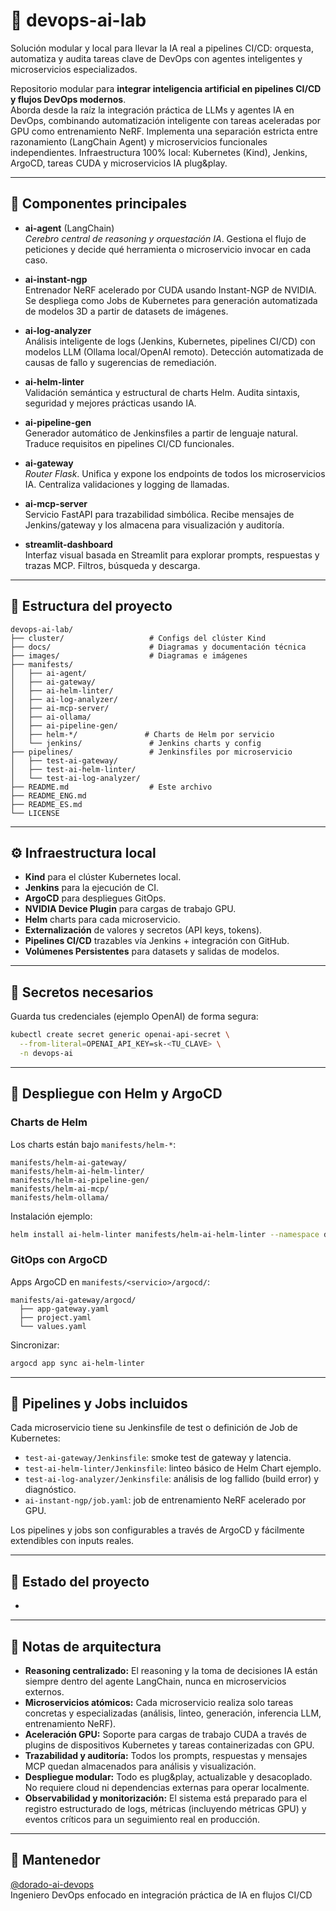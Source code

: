 # 🧠 devops-ai-lab

Solución modular y local para llevar la IA real a pipelines CI/CD: orquesta, automatiza y audita tareas clave de DevOps con agentes inteligentes y microservicios especializados.

Repositorio modular para **integrar inteligencia artificial en pipelines CI/CD y flujos DevOps modernos**.\
Aborda desde la raíz la integración práctica de LLMs y agentes IA en DevOps, combinando automatización inteligente con tareas aceleradas por GPU como entrenamiento NeRF. Implementa una separación estricta entre razonamiento (LangChain Agent) y microservicios funcionales independientes. Infraestructura 100% local: Kubernetes (Kind), Jenkins, ArgoCD, tareas CUDA y microservicios IA plug&play.

---

## 🚦 Componentes principales

- **ai-agent** (LangChain)\
  *Cerebro central de reasoning y orquestación IA*. Gestiona el flujo de peticiones y decide qué herramienta o microservicio invocar en cada caso.

- **ai-instant-ngp**\
  Entrenador NeRF acelerado por CUDA usando Instant-NGP de NVIDIA. Se despliega como Jobs de Kubernetes para generación automatizada de modelos 3D a partir de datasets de imágenes.

- **ai-log-analyzer**\
  Análisis inteligente de logs (Jenkins, Kubernetes, pipelines CI/CD) con modelos LLM (Ollama local/OpenAI remoto). Detección automatizada de causas de fallo y sugerencias de remediación.

- **ai-helm-linter**\
  Validación semántica y estructural de charts Helm. Audita sintaxis, seguridad y mejores prácticas usando IA.

- **ai-pipeline-gen**\
  Generador automático de Jenkinsfiles a partir de lenguaje natural. Traduce requisitos en pipelines CI/CD funcionales.

- **ai-gateway**\
  *Router Flask*. Unifica y expone los endpoints de todos los microservicios IA. Centraliza validaciones y logging de llamadas.

- **ai-mcp-server**\
  Servicio FastAPI para trazabilidad simbólica. Recibe mensajes de Jenkins/gateway y los almacena para visualización y auditoría.

- **streamlit-dashboard**\
  Interfaz visual basada en Streamlit para explorar prompts, respuestas y trazas MCP. Filtros, búsqueda y descarga.

---

## 📂 Estructura del proyecto

```
devops-ai-lab/
├── cluster/                   # Configs del clúster Kind
├── docs/                      # Diagramas y documentación técnica
├── images/                    # Diagramas e imágenes
├── manifests/
│   ├── ai-agent/
│   ├── ai-gateway/
│   ├── ai-helm-linter/
│   ├── ai-log-analyzer/
│   ├── ai-mcp-server/
│   ├── ai-ollama/
│   ├── ai-pipeline-gen/
│   ├── helm-*/               # Charts de Helm por servicio
│   └── jenkins/               # Jenkins charts y config
├── pipelines/                 # Jenkinsfiles por microservicio
│   ├── test-ai-gateway/
│   ├── test-ai-helm-linter/
│   └── test-ai-log-analyzer/
├── README.md                  # Este archivo
├── README_ENG.md
├── README_ES.md
└── LICENSE
```

---

## ⚙️ Infraestructura local

- **Kind** para el clúster Kubernetes local.
- **Jenkins** para la ejecución de CI.
- **ArgoCD** para despliegues GitOps.
- **NVIDIA Device Plugin** para cargas de trabajo GPU.
- **Helm** charts para cada microservicio.
- **Externalización** de valores y secretos (API keys, tokens).
- **Pipelines CI/CD** trazables vía Jenkins + integración con GitHub.
- **Volúmenes Persistentes** para datasets y salidas de modelos.

---

## 🔐 Secretos necesarios

Guarda tus credenciales (ejemplo OpenAI) de forma segura:

```bash
kubectl create secret generic openai-api-secret \
  --from-literal=OPENAI_API_KEY=sk-<TU_CLAVE> \
  -n devops-ai
```

---

## 🚀 Despliegue con Helm y ArgoCD

### Charts de Helm

Los charts están bajo `manifests/helm-*`:

```
manifests/helm-ai-gateway/
manifests/helm-ai-helm-linter/
manifests/helm-ai-pipeline-gen/
manifests/helm-ai-mcp/
manifests/helm-ollama/
```

Instalación ejemplo:

```bash
helm install ai-helm-linter manifests/helm-ai-helm-linter --namespace devops-ai
```

### GitOps con ArgoCD

Apps ArgoCD en `manifests/<servicio>/argocd/`:

```
manifests/ai-gateway/argocd/
  ├── app-gateway.yaml
  ├── project.yaml
  └── values.yaml
```

Sincronizar:

```bash
argocd app sync ai-helm-linter
```


---

## 🧪 Pipelines y Jobs incluidos

Cada microservicio tiene su Jenkinsfile de test o definición de Job de Kubernetes:

- `test-ai-gateway/Jenkinsfile`: smoke test de gateway y latencia.
- `test-ai-helm-linter/Jenkinsfile`: linteo básico de Helm Chart ejemplo.
- `test-ai-log-analyzer/Jenkinsfile`: análisis de log fallido (build error) y diagnóstico.
- `ai-instant-ngp/job.yaml`: job de entrenamiento NeRF acelerado por GPU.

Los pipelines y jobs son configurables a través de ArgoCD y fácilmente extendibles con inputs reales.

---

## 📌 Estado del proyecto

-

---

## 🧠 Notas de arquitectura

- **Reasoning centralizado:** El reasoning y la toma de decisiones IA están siempre dentro del agente LangChain, nunca en microservicios externos.
- **Microservicios atómicos:** Cada microservicio realiza solo tareas concretas y especializadas (análisis, linteo, generación, inferencia LLM, entrenamiento NeRF).
- **Aceleración GPU:** Soporte para cargas de trabajo CUDA a través de plugins de dispositivos Kubernetes y tareas containerizadas con GPU.
- **Trazabilidad y auditoría:** Todos los prompts, respuestas y mensajes MCP quedan almacenados para análisis y visualización.
- **Despliegue modular:** Todo es plug&play, actualizable y desacoplado. No requiere cloud ni dependencias externas para operar localmente.
- **Observabilidad y monitorización:** El sistema está preparado para el registro estructurado de logs, métricas (incluyendo métricas GPU) y eventos críticos para un seguimiento real en producción.

---

## 👤 Mantenedor

[@dorado-ai-devops](https://github.com/dorado-ai-devops)\
Ingeniero DevOps enfocado en integración práctica de IA en flujos CI/CD

